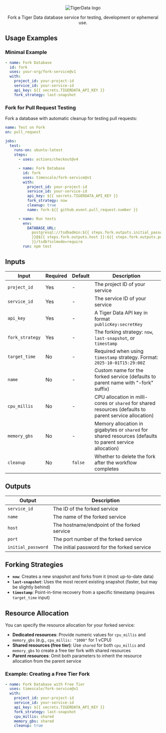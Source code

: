 <div align=center>
<picture align=center>
    <source media="(prefers-color-scheme: dark)" srcset="https://assets.timescale.com/docs/images/tigerdata-gradient-white.svg">
    <source media="(prefers-color-scheme: light)" srcset="https://assets.timescale.com/docs/images/tigerdata-gradient-black.svg">
    <img alt="TigerData logo" >
</picture>

Fork a Tiger Data database service for testing, development or ephemeral use.

</div>

## Usage Examples

### Minimal Example

```yaml
- name: Fork Database
  id: fork
  uses: your-org/fork-service@v1
  with:
    project_id: your-project-id
    service_id: your-service-id
    api_key: ${{ secrets.TIGERDATA_API_KEY }}
    fork_strategy: last-snapshot
```

### Fork for Pull Request Testing

Fork a database with automatic cleanup for testing pull requests:

```yaml
name: Test on Fork
on: pull_request

jobs:
  test:
    runs-on: ubuntu-latest
    steps:
      - uses: actions/checkout@v4

      - name: Fork Database
        id: fork
        uses: timescale/fork-service@v1
        with:
          project_id: your-project-id
          service_id: your-service-id
          api_key: ${{ secrets.TIGERDATA_API_KEY }}
          fork_strategy: now
          cleanup: true
          name: fork-${{ github.event.pull_request.number }}

      - name: Run tests
        env:
          DATABASE_URL:
            postgresql://tsdbadmin:${{ steps.fork.outputs.initial_password
            }}@${{ steps.fork.outputs.host }}:${{ steps.fork.outputs.port
            }}/tsdb?sslmode=require
        run: npm test
```

## Inputs

| Input           | Required | Default | Description                                                                                             |
| --------------- | -------- | ------- | ------------------------------------------------------------------------------------------------------- |
| `project_id`    | Yes      | -       | The project ID of your service                                                                          |
| `service_id`    | Yes      | -       | The service ID of your service                                                                          |
| `api_key`       | Yes      | -       | A Tiger Data API key in format `publicKey:secretKey`                                                    |
| `fork_strategy` | Yes      | -       | The forking strategy: `now`, `last-snapshot`, or `timestamp`                                            |
| `target_time`   | No       | -       | Required when using `timestamp` strategy. Format: `2025-10-01T15:29:00Z`                                |
| `name`          | No       | -       | Custom name for the forked service (defaults to parent name with "-fork" suffix)                        |
| `cpu_millis`    | No       | -       | CPU allocation in milli-cores or `shared` for shared resources (defaults to parent service allocation)  |
| `memory_gbs`    | No       | -       | Memory allocation in gigabytes or `shared` for shared resources (defaults to parent service allocation) |
| `cleanup`       | No       | `false` | Whether to delete the fork after the workflow completes                                                 |

## Outputs

| Output             | Description                                 |
| ------------------ | ------------------------------------------- |
| `service_id`       | The ID of the forked service                |
| `name`             | The name of the forked service              |
| `host`             | The hostname/endpoint of the forked service |
| `port`             | The port number of the forked service       |
| `initial_password` | The initial password for the forked service |

## Forking Strategies

- **`now`**: Creates a new snapshot and forks from it (most up-to-date data)
- **`last-snapshot`**: Uses the most recent existing snapshot (faster, but may
  be slightly behind)
- **`timestamp`**: Point-in-time recovery from a specific timestamp (requires
  `target_time` input)

## Resource Allocation

You can specify the resource allocation for your forked service:

- **Dedicated resources**: Provide numeric values for `cpu_millis` and
  `memory_gbs` (e.g., `cpu_millis: "1000"` for 1 vCPU)
- **Shared resources (free tier)**: Use `shared` for both `cpu_millis` and
  `memory_gbs` to create a free tier fork with shared resources
- **Parent resources**: Omit both parameters to inherit the resource allocation
  from the parent service

### Example: Creating a Free Tier Fork

```yaml
- name: Fork Database with Free Tier
  uses: timescale/fork-service@v1
  with:
    project_id: your-project-id
    service_id: your-service-id
    api_key: ${{ secrets.TIGERDATA_API_KEY }}
    fork_strategy: last-snapshot
    cpu_millis: shared
    memory_gbs: shared
    cleanup: true
```
